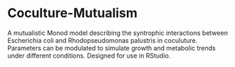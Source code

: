# Coculture-Mutualism
A mutualistic Monod model describing the syntrophic interactions between Escherichia coli and Rhodopseudomonas palustris in coculuture. Parameters can be modulated to simulate growth and metabolic trends under different conditions. Designed for use in RStudio.
